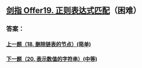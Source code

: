 ## [ 剑指 Offer19. 正则表达式匹配](https://leetcode-cn.com/problems/merge-two-sorted-lists/)（困难）





### 答案：



#### [上一题（18. 删除链表的节点）(简单)](https://github.com/sdwwld/leetCode/blob/master/src/main/java/com/wld/java/offer/剑指Offer18.md)

#### [下一题（20. 表示数值的字符串）(中等)](https://github.com/sdwwld/leetCode/blob/master/src/main/java/com/wld/java/offer/剑指Offer20.md)